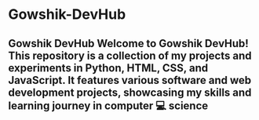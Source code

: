 # Gowshik-DevHub
## Gowshik DevHub  Welcome to Gowshik DevHub! This repository is a collection of my projects and experiments in Python, HTML, CSS, and JavaScript. It features various software and web development projects, showcasing my skills  and learning journey in computer 💻 science
